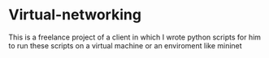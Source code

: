 # Virtual-networking
This is a freelance project of a client in which I wrote python scripts for him to run these scripts on a virtual machine or an enviroment like mininet  
